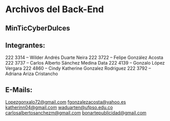 # Archivos del Back-End

## MinTicCyberDulces

## Integrantes:

222 3314 – Wilder Andrés Duarte Neira
222 3722 – Felipe González Acosta
222 3737 – Carlos Alberto Sánchez Medina Data
222 4139 – Gonzalo López Vergara
222 4860 – Cindy Katherine Gonzalez Rodriguez
222 3792 – Adriana Ariza Cristancho

## E-Mails:
Lopezgonxalo72@gmail.com
fgonzalezacosta@yahoo.es
katherinn04@gmail.com
waduarten@ufpso.edu.co
carlosalbertosanchezm@gmail.com
bonartepublicidad@gmail.com
